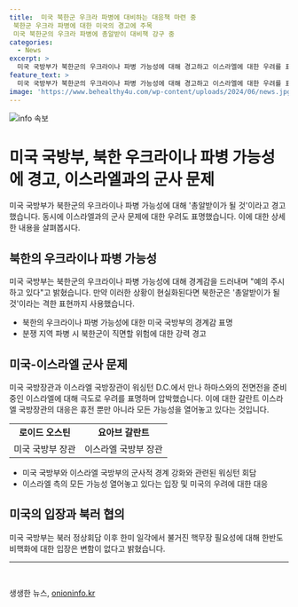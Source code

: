 ```yaml
---
title:  미국 북한군 우크라 파병에 대비하는 대응책 마련 중
 북한군 우크라 파병에 대한 미국의 경고에 주목
 미국 북한군의 우크라 파병에 총알받이 대비책 강구 중
categories:
  - News
excerpt: >
  미국 국방부가 북한군의 우크라이나 파병 가능성에 대해 경고하고 이스라엘에 대한 우려를 표명했습니다. 미 국방부 대변인은 북한군이 우크라이나에서 총알받이가 될 것이라고 언급했고, 미국 국방장관은 이스라엘에 극한 우려를 나타내며 압박했습니다. 이에 이스라엘 국방장관은 모든 가능성에 대비하겠다고 밝혔습니다. 미 국방부는 핵무장 필요성에 대한 미국 입장은 변함이 없다는 입장을 강조했습니다.
feature_text: >
  미국 국방부가 북한군의 우크라이나 파병 가능성에 대해 경고하고 이스라엘에 대한 우려를 표명했습니다. 미 국방부 대변인은 북한군이 우크라이나에서 총알받이가 될 것이라고 언급했고, 미국 국방장관은 이스라엘에 극한 우려를 나타내며 압박했습니다. 이에 이스라엘 국방장관은 모든 가능성에 대비하겠다고 밝혔습니다. 미 국방부는 핵무장 필요성에 대한 미국 입장은 변함이 없다는 입장을 강조했습니다.
image: 'https://www.behealthy4u.com/wp-content/uploads/2024/06/news.jpg'
---
```


<p><img src="https://www.behealthy4u.com/wp-content/uploads/2024/06/news.jpg" alt="info 속보" /></p>

<h1>미국 국방부, 북한 우크라이나 파병 가능성에 경고, 이스라엘과의 군사 문제</h1>

<p data-ke-size="size16">미국 국방부가 북한군의 우크라이나 파병 가능성에 대해 '총알받이가 될 것'이라고 경고했습니다. 동시에 이스라엘과의 군사 문제에 대한 우려도 표명했습니다. 이에 대한 상세한 내용을 살펴봅시다.</p>

<h2 data-ke-size="size26">북한의 우크라이나 파병 가능성</h2>

<p data-ke-size="size16">미국 국방부는 북한군의 우크라이나 파병 가능성에 대해 경계감을 드러내며 "예의 주시하고 있다"고 밝혔습니다. 만약 이러한 상황이 현실화된다면 북한군은 '총알받이가 될 것'이라는 격한 표현까지 사용했습니다.</p>

<ul>
    <li>북한의 우크라이나 파병 가능성에 대한 미국 국방부의 경계감 표명</li>
    <li>분쟁 지역 파병 시 북한군이 직면할 위험에 대한 강력 경고</li>
</ul>

<h2 data-ke-size="size26">미국-이스라엘 군사 문제</h2>

<p data-ke-size="size16">미국 국방장관과 이스라엘 국방장관이 워싱턴 D.C.에서 만나 하마스와의 전면전을 준비 중인 이스라엘에 대해 극도로 우려를 표명하며 압박했습니다. 이에 대한 갈란트 이스라엘 국방장관의 대응은 휴전 뿐만 아니라 모든 가능성을 열어놓고 있다는 것입니다.</p>

<table>
    <tr>
        <td style="text-align: center; height: 17px;"><b>로이드 오스틴</b></td>
        <td style="text-align: center; height: 17px;"><b>요아브 갈란트</b></td>
    </tr>
    <tr>
        <td style="text-align: center; height: 17px;">미국 국방부 장관</td>
        <td style="text-align: center; height: 17px;">이스라엘 국방부 장관</td>
    </tr>
</table>

<ul>
    <li>미국 국방부와 이스라엘 국방부의 군사적 경계 강화와 관련된 워싱턴 회담</li>
    <li>이스라엘 측의 모든 가능성 열어놓고 있다는 입장 및 미국의 우려에 대한 대응</li>
</ul>

<h2 data-ke-size="size26">미국의 입장과 북러 협의</h2>

<p data-ke-size="size16">미국 국방부는 북러 정상회담 이후 한미 일각에서 불거진 핵무장 필요성에 대해 한반도 비핵화에 대한 입장은 변함이 없다고 밝혔습니다.</p>

<hr>

<p data-ke-size="size16">&nbsp;</p>
생생한 뉴스, <a href="https://onioninfo.kr" rel="dofollow">onioninfo.kr</a>


